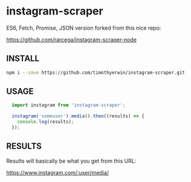 # instagram-scraper

ES6, Fetch, Promise, JSON version forked from this nice repo:

https://github.com/rarcega/instagram-scraper-node

## INSTALL
```sh
npm i --save https://github.com/timothyerwin/instagram-scraper.git
```

## USAGE

```javascript
  import instagram from 'instagram-scraper';

  instagram('someuser').media().then((results) => {
    console.log(results);
  });
```

## RESULTS
Results will basically be what you get from this URL:

https://www.instagram.com/:user/media/
